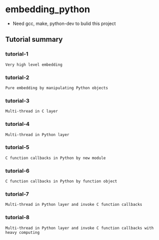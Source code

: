 # embedding_python
* Need gcc, make, python-dev to bulid this project

## Tutorial summary
### tutorial-1
	Very high level embedding
### tutorial-2
	Pure embedding by manipulating Python objects
### tutorial-3
	Multi-thread in C layer
### tutorial-4
	Multi-thread in Python layer
### tutorial-5
	C function callbacks in Python by new module
### tutorial-6
	C function callbacks in Python by function object
### tutorial-7
	Multi-thread in Python layer and invoke C function callbacks
### tutorial-8
	Multi-thread in Python layer and invoke C function callbacks with heavy computing
